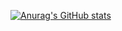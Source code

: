 [![Anurag's GitHub stats](https://github-readme-stats.vercel.app/api?username=tjvm0877)](https://github.com/anuraghazra/github-readme-stats)
